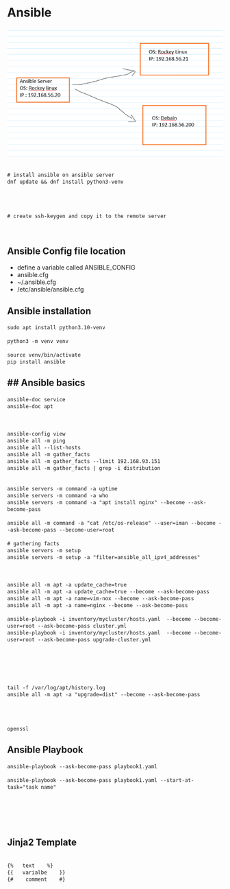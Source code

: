 # Ansible

![img](img/1.png)


```

# install ansible on ansible server
dnf update && dnf install python3-venv




# create ssh-keygen and copy it to the remote server



```


## Ansible Config file location 
* define a variable called ANSIBLE_CONFIG
* ansible.cfg
* ~/.ansible.cfg
* /etc/ansible/ansible.cfg



## Ansible installation
```
sudo apt install python3.10-venv

python3 -m venv venv

source venv/bin/activate
pip install ansible

```

## ## Ansible basics
```
ansible-doc service
ansible-doc apt



ansible-config view
ansible all -m ping
ansible all --list-hosts
ansible all -m gather_facts
ansible all -m gather_facts --limit 192.168.93.151
ansible all -m gather_facts | grep -i distribution


ansible servers -m command -a uptime
ansible servers -m command -a who
ansible servers -m command -a "apt install nginx" --become --ask-become-pass

ansible all -m command -a "cat /etc/os-release" --user=iman --become --ask-become-pass --become-user=root

# gathering facts
ansible servers -m setup
ansible servers -m setup -a "filter=ansible_all_ipv4_addresses"



ansible all -m apt -a update_cache=true
ansible all -m apt -a update_cache=true --become --ask-become-pass
ansible all -m apt -a name=vim-nox --become --ask-become-pass
ansible all -m apt -a name=nginx --become --ask-become-pass

ansible-playbook -i inventory/mycluster/hosts.yaml  --become --become-user=root --ask-become-pass cluster.yml
ansible-playbook -i inventory/mycluster/hosts.yaml  --become --become-user=root --ask-become-pass upgrade-cluster.yml






tail -f /var/log/apt/history.log
ansible all -m apt -a "upgrade=dist" --become --ask-become-pass




openssl 

```


## Ansible Playbook

```
ansible-playbook --ask-become-pass playbook1.yaml

ansible-playbook --ask-become-pass playbook1.yaml --start-at-task="task name"






```

## Jinja2 Template
```

{%   text    %}
{{   varialbe    }}     
{#    comment    #}




```




